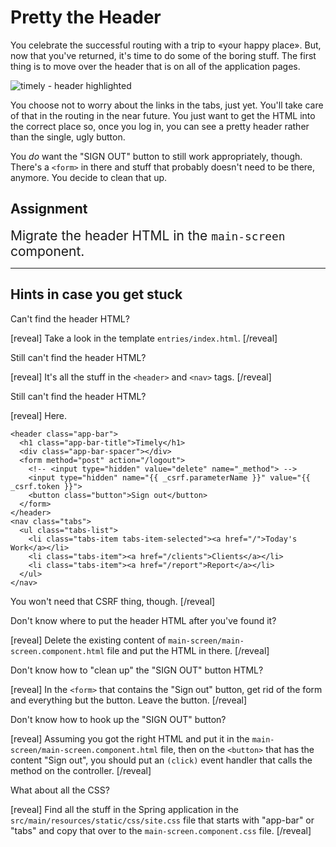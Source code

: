 # Pretty the Header

You celebrate the successful routing with a trip to
«your happy place». But, now that you've returned,
it's time to do some of the boring stuff. The first
thing is to move over the header that is on all of the
application pages.

![timely - header
highlighted](https://tiy-corp-train.github.io/newline-media/learning-angular-with-timely/header-highlighted.png)

You choose not to worry about the links in the tabs,
just yet. You'll take care of that in the routing in
the near future. You just want to get the HTML into
the correct place so, once you log in, you can see a
pretty header rather than the single, ugly button.

You *do* want the "SIGN OUT" button to still work
appropriately, though. There's a `<form>` in there and
stuff that probably doesn't need to be there, anymore.
You decide to clean that up.

## Assignment

<div style="font-size: 1.5em">
  Migrate the header HTML in the
  <code>main-screen</code> component.
</div>

------------------------------------------------------

## Hints in case you get stuck

Can't find the header HTML?

[reveal]
Take a look in the template
<code>entries/index.html</code>.
[/reveal]

Still can't find the header HTML?

[reveal]
It's all the stuff in the <code>&lt;header&gt;</code>
and <code>&lt;nav&gt;</code> tags.
[/reveal]

Still can't find the header HTML?

[reveal]
Here.

<pre class="highlight html"><span class="highlight-copy-clipboard hint--left hint--rounded hint--no-animate" data-hint="Copy Code"></span><code><span class="nt">&lt;header</span> <span class="na">class=</span><span class="s">"app-bar"</span><span class="nt">&gt;</span>
  <span class="nt">&lt;h1</span> <span class="na">class=</span><span class="s">"app-bar-title"</span><span class="nt">&gt;</span>Timely<span class="nt">&lt;/h1&gt;</span>
  <span class="nt">&lt;div</span> <span class="na">class=</span><span class="s">"app-bar-spacer"</span><span class="nt">&gt;&lt;/div&gt;</span>
  <span class="nt">&lt;form</span> <span class="na">method=</span><span class="s">"post"</span> <span class="na">action=</span><span class="s">"/logout"</span><span class="nt">&gt;</span>
    <span class="c">&lt;!-- &lt;input type="hidden" value="delete" name="_method"&gt; --&gt;</span>
    <span class="nt">&lt;input</span> <span class="na">type=</span><span class="s">"hidden"</span> <span class="na">name=</span><span class="s">"{{ _csrf.parameterName }}"</span> <span class="na">value=</span><span class="s">"{{ _csrf.token }}"</span><span class="nt">&gt;</span>
    <span class="nt">&lt;button</span> <span class="na">class=</span><span class="s">"button"</span><span class="nt">&gt;</span>Sign out<span class="nt">&lt;/button&gt;</span>
  <span class="nt">&lt;/form&gt;</span>
<span class="nt">&lt;/header&gt;</span>
<span class="nt">&lt;nav</span> <span class="na">class=</span><span class="s">"tabs"</span><span class="nt">&gt;</span>
  <span class="nt">&lt;ul</span> <span class="na">class=</span><span class="s">"tabs-list"</span><span class="nt">&gt;</span>
    <span class="nt">&lt;li</span> <span class="na">class=</span><span class="s">"tabs-item tabs-item-selected"</span><span class="nt">&gt;&lt;a</span> <span class="na">href=</span><span class="s">"/"</span><span class="nt">&gt;</span>Today's Work<span class="nt">&lt;/a&gt;&lt;/li&gt;</span>
    <span class="nt">&lt;li</span> <span class="na">class=</span><span class="s">"tabs-item"</span><span class="nt">&gt;&lt;a</span> <span class="na">href=</span><span class="s">"/clients"</span><span class="nt">&gt;</span>Clients<span class="nt">&lt;/a&gt;&lt;/li&gt;</span>
    <span class="nt">&lt;li</span> <span class="na">class=</span><span class="s">"tabs-item"</span><span class="nt">&gt;&lt;a</span> <span class="na">href=</span><span class="s">"/report"</span><span class="nt">&gt;</span>Report<span class="nt">&lt;/a&gt;&lt;/li&gt;</span>
  <span class="nt">&lt;/ul&gt;</span>
<span class="nt">&lt;/nav&gt;</span>
</code></pre>

You won't need that CSRF thing, though.
[/reveal]

Don't know where to put the header HTML after you've
found it?

[reveal]
Delete the existing content of
<code>main-screen/main-screen.component.html</code>
file and put the HTML in there.
[/reveal]

Don't know how to "clean up" the "SIGN OUT" button
HTML?

[reveal]
In the <code>&lt;form&gt;</code> that contains the
"Sign out" button, get rid of the form and everything
but the button. Leave the button.
[/reveal]

Don't know how to hook up the "SIGN OUT" button?

[reveal]
Assuming you got the right HTML and put it in the
<code>main-screen/main-screen.component.html</code> file,
then on the <code>&lt;button&gt;</code> that has the
content "Sign out", you should put an <code>(click)</code>
event handler that calls the method on the controller.
[/reveal]

What about all the CSS?

[reveal]
Find all the stuff in the Spring application in the
<code>src/main/resources/static/css/site.css</code> file
that starts with "app-bar" or "tabs" and copy that over to
the `main-screen.component.css` file.
[/reveal]
